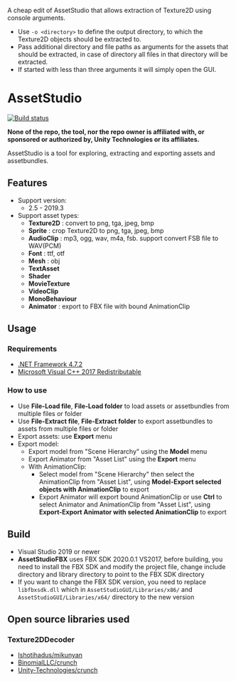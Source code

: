 A cheap edit of AssetStudio that allows extraction of Texture2D using console arguments.
* Use `-o <directory>` to define the output directory, to which the Texture2D objects should be extracted to.
* Pass additional directory and file paths as arguments for the assets that should be extracted, in case of directory all files in that directory will be extracted.
* If started with less than three arguments it will simply open the GUI.

# AssetStudio
[![Build status](https://ci.appveyor.com/api/projects/status/rnu7l90422pdewx4?svg=true)](https://ci.appveyor.com/project/Perfare/assetstudio/branch/master/artifacts)

**None of the repo, the tool, nor the repo owner is affiliated with, or sponsored or authorized by, Unity Technologies or its affiliates.**

AssetStudio is a tool for exploring, extracting and exporting assets and assetbundles.

## Features
* Support version:
  * 2.5 - 2019.3
* Support asset types:
  * **Texture2D** : convert to png, tga, jpeg, bmp
  * **Sprite** : crop Texture2D to png, tga, jpeg, bmp
  * **AudioClip** : mp3, ogg, wav, m4a, fsb. support convert FSB file to WAV(PCM)
  * **Font** : ttf, otf
  * **Mesh** : obj
  * **TextAsset**
  * **Shader**
  * **MovieTexture**
  * **VideoClip**
  * **MonoBehaviour**
  * **Animator** : export to FBX file with bound AnimationClip

## Usage
### Requirements

- [.NET Framework 4.7.2](https://dotnet.microsoft.com/download/dotnet-framework/net472)
- [Microsoft Visual C++ 2017 Redistributable](https://support.microsoft.com/help/2977003/the-latest-supported-visual-c-downloads)

### How to use

* Use **File-Load file**, **File-Load folder** to load assets or assetbundles from multiple files or folder  
* Use **File-Extract file**, **File-Extract folder** to export assetbundles to assets from multiple files or folder  
* Export assets: use **Export** menu  
* Export model:  
  * Export model from "Scene Hierarchy" using the **Model** menu  
  * Export Animator from "Asset List" using the **Export** menu  
  * With AnimationClip:
    * Select model from "Scene Hierarchy" then select the AnimationClip from "Asset List", using **Model-Export selected objects with AnimationClip** to export
    * Export Animator will export bound AnimationClip or use **Ctrl** to select Animator and AnimationClip from "Asset List", using **Export-Export Animator with selected AnimationClip** to export
  
## Build

* Visual Studio 2019 or newer
* **AssetStudioFBX** uses FBX SDK 2020.0.1 VS2017, before building, you need to install the FBX SDK and modify the project file, change include directory and library directory to point to the FBX SDK directory
* If you want to change the FBX SDK version, you need to replace `libfbxsdk.dll` which in `AssetStudioGUI/Libraries/x86/` and `AssetStudioGUI/Libraries/x64/` directory to the new version

## Open source libraries used

### Texture2DDecoder
* [Ishotihadus/mikunyan](https://github.com/Ishotihadus/mikunyan)
* [BinomialLLC/crunch](https://github.com/BinomialLLC/crunch)
* [Unity-Technologies/crunch](https://github.com/Unity-Technologies/crunch/tree/unity)
